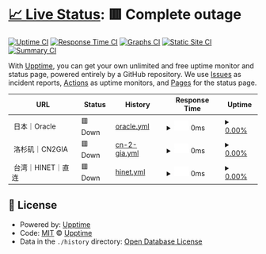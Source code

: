 # [📈 Live Status](https://uptime.kvcb.me): <!--live status--> **🟥 Complete outage**

[![Uptime CI](https://github.com/intSailers/uptime/workflows/Uptime%20CI/badge.svg)](https://github.com/intSailers/uptime/actions?query=workflow%3A%22Uptime+CI%22)
[![Response Time CI](https://github.com/intSailers/uptime/workflows/Response%20Time%20CI/badge.svg)](https://github.com/intSailers/uptime/actions?query=workflow%3A%22Response+Time+CI%22)
[![Graphs CI](https://github.com/intSailers/uptime/workflows/Graphs%20CI/badge.svg)](https://github.com/intSailers/uptime/actions?query=workflow%3A%22Graphs+CI%22)
[![Static Site CI](https://github.com/intSailers/uptime/workflows/Static%20Site%20CI/badge.svg)](https://github.com/intSailers/uptime/actions?query=workflow%3A%22Static+Site+CI%22)
[![Summary CI](https://github.com/intSailers/uptime/workflows/Summary%20CI/badge.svg)](https://github.com/intSailers/uptime/actions?query=workflow%3A%22Summary+CI%22)

With [Upptime](https://upptime.js.org), you can get your own unlimited and free uptime monitor and status page, powered entirely by a GitHub repository. We use [Issues](https://github.com/upptime/upptime/issues) as incident reports, [Actions](https://github.com/intSailers/uptime/actions) as uptime monitors, and [Pages](https://demo.upptime.js.org) for the status page.

<!--start: status pages-->
<!-- This summary is generated by Upptime (https://github.com/upptime/upptime) -->
<!-- Do not edit this manually, your changes will be overwritten -->
<!-- prettier-ignore -->
| URL | Status | History | Response Time | Uptime |
| --- | ------ | ------- | ------------- | ------ |
| <img alt="" src="https://avatars.githubusercontent.com/u/10785943?s=60&v=4" height="13"> 日本｜Oracle | 🟥 Down | [oracle.yml](https://github.com/intSailers/uptime/commits/HEAD/history/oracle.yml) | <details><summary><img alt="Response time graph" src="./graphs/oracle/response-time-week.png" height="20"> 0ms</summary><br><a href="https://uptime.kvcb.me/history/oracle"><img alt="Response time 263" src="https://img.shields.io/endpoint?url=https%3A%2F%2Fraw.githubusercontent.com%2FintSailers%2Fuptime%2FHEAD%2Fapi%2Foracle%2Fresponse-time.json"></a><br><a href="https://uptime.kvcb.me/history/oracle"><img alt="24-hour response time 0" src="https://img.shields.io/endpoint?url=https%3A%2F%2Fraw.githubusercontent.com%2FintSailers%2Fuptime%2FHEAD%2Fapi%2Foracle%2Fresponse-time-day.json"></a><br><a href="https://uptime.kvcb.me/history/oracle"><img alt="7-day response time 0" src="https://img.shields.io/endpoint?url=https%3A%2F%2Fraw.githubusercontent.com%2FintSailers%2Fuptime%2FHEAD%2Fapi%2Foracle%2Fresponse-time-week.json"></a><br><a href="https://uptime.kvcb.me/history/oracle"><img alt="30-day response time 0" src="https://img.shields.io/endpoint?url=https%3A%2F%2Fraw.githubusercontent.com%2FintSailers%2Fuptime%2FHEAD%2Fapi%2Foracle%2Fresponse-time-month.json"></a><br><a href="https://uptime.kvcb.me/history/oracle"><img alt="1-year response time 263" src="https://img.shields.io/endpoint?url=https%3A%2F%2Fraw.githubusercontent.com%2FintSailers%2Fuptime%2FHEAD%2Fapi%2Foracle%2Fresponse-time-year.json"></a></details> | <details><summary><a href="https://uptime.kvcb.me/history/oracle">0.00%</a></summary><a href="https://uptime.kvcb.me/history/oracle"><img alt="All-time uptime 89.34%" src="https://img.shields.io/endpoint?url=https%3A%2F%2Fraw.githubusercontent.com%2FintSailers%2Fuptime%2FHEAD%2Fapi%2Foracle%2Fuptime.json"></a><br><a href="https://uptime.kvcb.me/history/oracle"><img alt="24-hour uptime 0.00%" src="https://img.shields.io/endpoint?url=https%3A%2F%2Fraw.githubusercontent.com%2FintSailers%2Fuptime%2FHEAD%2Fapi%2Foracle%2Fuptime-day.json"></a><br><a href="https://uptime.kvcb.me/history/oracle"><img alt="7-day uptime 0.00%" src="https://img.shields.io/endpoint?url=https%3A%2F%2Fraw.githubusercontent.com%2FintSailers%2Fuptime%2FHEAD%2Fapi%2Foracle%2Fuptime-week.json"></a><br><a href="https://uptime.kvcb.me/history/oracle"><img alt="30-day uptime 0.00%" src="https://img.shields.io/endpoint?url=https%3A%2F%2Fraw.githubusercontent.com%2FintSailers%2Fuptime%2FHEAD%2Fapi%2Foracle%2Fuptime-month.json"></a><br><a href="https://uptime.kvcb.me/history/oracle"><img alt="1-year uptime 66.20%" src="https://img.shields.io/endpoint?url=https%3A%2F%2Fraw.githubusercontent.com%2FintSailers%2Fuptime%2FHEAD%2Fapi%2Foracle%2Fuptime-year.json"></a></details>
| <img alt="" src="https://avatars.githubusercontent.com/u/10785943?s=60&v=4" height="13"> 洛杉矶｜CN2GIA | 🟥 Down | [cn-2-gia.yml](https://github.com/intSailers/uptime/commits/HEAD/history/cn-2-gia.yml) | <details><summary><img alt="Response time graph" src="./graphs/cn-2-gia/response-time-week.png" height="20"> 0ms</summary><br><a href="https://uptime.kvcb.me/history/cn-2-gia"><img alt="Response time 352" src="https://img.shields.io/endpoint?url=https%3A%2F%2Fraw.githubusercontent.com%2FintSailers%2Fuptime%2FHEAD%2Fapi%2Fcn-2-gia%2Fresponse-time.json"></a><br><a href="https://uptime.kvcb.me/history/cn-2-gia"><img alt="24-hour response time 0" src="https://img.shields.io/endpoint?url=https%3A%2F%2Fraw.githubusercontent.com%2FintSailers%2Fuptime%2FHEAD%2Fapi%2Fcn-2-gia%2Fresponse-time-day.json"></a><br><a href="https://uptime.kvcb.me/history/cn-2-gia"><img alt="7-day response time 0" src="https://img.shields.io/endpoint?url=https%3A%2F%2Fraw.githubusercontent.com%2FintSailers%2Fuptime%2FHEAD%2Fapi%2Fcn-2-gia%2Fresponse-time-week.json"></a><br><a href="https://uptime.kvcb.me/history/cn-2-gia"><img alt="30-day response time 0" src="https://img.shields.io/endpoint?url=https%3A%2F%2Fraw.githubusercontent.com%2FintSailers%2Fuptime%2FHEAD%2Fapi%2Fcn-2-gia%2Fresponse-time-month.json"></a><br><a href="https://uptime.kvcb.me/history/cn-2-gia"><img alt="1-year response time 324" src="https://img.shields.io/endpoint?url=https%3A%2F%2Fraw.githubusercontent.com%2FintSailers%2Fuptime%2FHEAD%2Fapi%2Fcn-2-gia%2Fresponse-time-year.json"></a></details> | <details><summary><a href="https://uptime.kvcb.me/history/cn-2-gia">0.00%</a></summary><a href="https://uptime.kvcb.me/history/cn-2-gia"><img alt="All-time uptime 83.35%" src="https://img.shields.io/endpoint?url=https%3A%2F%2Fraw.githubusercontent.com%2FintSailers%2Fuptime%2FHEAD%2Fapi%2Fcn-2-gia%2Fuptime.json"></a><br><a href="https://uptime.kvcb.me/history/cn-2-gia"><img alt="24-hour uptime 0.00%" src="https://img.shields.io/endpoint?url=https%3A%2F%2Fraw.githubusercontent.com%2FintSailers%2Fuptime%2FHEAD%2Fapi%2Fcn-2-gia%2Fuptime-day.json"></a><br><a href="https://uptime.kvcb.me/history/cn-2-gia"><img alt="7-day uptime 0.00%" src="https://img.shields.io/endpoint?url=https%3A%2F%2Fraw.githubusercontent.com%2FintSailers%2Fuptime%2FHEAD%2Fapi%2Fcn-2-gia%2Fuptime-week.json"></a><br><a href="https://uptime.kvcb.me/history/cn-2-gia"><img alt="30-day uptime 0.00%" src="https://img.shields.io/endpoint?url=https%3A%2F%2Fraw.githubusercontent.com%2FintSailers%2Fuptime%2FHEAD%2Fapi%2Fcn-2-gia%2Fuptime-month.json"></a><br><a href="https://uptime.kvcb.me/history/cn-2-gia"><img alt="1-year uptime 48.22%" src="https://img.shields.io/endpoint?url=https%3A%2F%2Fraw.githubusercontent.com%2FintSailers%2Fuptime%2FHEAD%2Fapi%2Fcn-2-gia%2Fuptime-year.json"></a></details>
| <img alt="" src="https://avatars.githubusercontent.com/u/10785943?s=60&v=4" height="13"> 台湾｜HINET｜直连 | 🟥 Down | [hinet.yml](https://github.com/intSailers/uptime/commits/HEAD/history/hinet.yml) | <details><summary><img alt="Response time graph" src="./graphs/hinet/response-time-week.png" height="20"> 0ms</summary><br><a href="https://uptime.kvcb.me/history/hinet"><img alt="Response time 417" src="https://img.shields.io/endpoint?url=https%3A%2F%2Fraw.githubusercontent.com%2FintSailers%2Fuptime%2FHEAD%2Fapi%2Fhinet%2Fresponse-time.json"></a><br><a href="https://uptime.kvcb.me/history/hinet"><img alt="24-hour response time 0" src="https://img.shields.io/endpoint?url=https%3A%2F%2Fraw.githubusercontent.com%2FintSailers%2Fuptime%2FHEAD%2Fapi%2Fhinet%2Fresponse-time-day.json"></a><br><a href="https://uptime.kvcb.me/history/hinet"><img alt="7-day response time 0" src="https://img.shields.io/endpoint?url=https%3A%2F%2Fraw.githubusercontent.com%2FintSailers%2Fuptime%2FHEAD%2Fapi%2Fhinet%2Fresponse-time-week.json"></a><br><a href="https://uptime.kvcb.me/history/hinet"><img alt="30-day response time 0" src="https://img.shields.io/endpoint?url=https%3A%2F%2Fraw.githubusercontent.com%2FintSailers%2Fuptime%2FHEAD%2Fapi%2Fhinet%2Fresponse-time-month.json"></a><br><a href="https://uptime.kvcb.me/history/hinet"><img alt="1-year response time 0" src="https://img.shields.io/endpoint?url=https%3A%2F%2Fraw.githubusercontent.com%2FintSailers%2Fuptime%2FHEAD%2Fapi%2Fhinet%2Fresponse-time-year.json"></a></details> | <details><summary><a href="https://uptime.kvcb.me/history/hinet">0.00%</a></summary><a href="https://uptime.kvcb.me/history/hinet"><img alt="All-time uptime 50.66%" src="https://img.shields.io/endpoint?url=https%3A%2F%2Fraw.githubusercontent.com%2FintSailers%2Fuptime%2FHEAD%2Fapi%2Fhinet%2Fuptime.json"></a><br><a href="https://uptime.kvcb.me/history/hinet"><img alt="24-hour uptime 0.00%" src="https://img.shields.io/endpoint?url=https%3A%2F%2Fraw.githubusercontent.com%2FintSailers%2Fuptime%2FHEAD%2Fapi%2Fhinet%2Fuptime-day.json"></a><br><a href="https://uptime.kvcb.me/history/hinet"><img alt="7-day uptime 0.00%" src="https://img.shields.io/endpoint?url=https%3A%2F%2Fraw.githubusercontent.com%2FintSailers%2Fuptime%2FHEAD%2Fapi%2Fhinet%2Fuptime-week.json"></a><br><a href="https://uptime.kvcb.me/history/hinet"><img alt="30-day uptime 0.00%" src="https://img.shields.io/endpoint?url=https%3A%2F%2Fraw.githubusercontent.com%2FintSailers%2Fuptime%2FHEAD%2Fapi%2Fhinet%2Fuptime-month.json"></a><br><a href="https://uptime.kvcb.me/history/hinet"><img alt="1-year uptime 0.00%" src="https://img.shields.io/endpoint?url=https%3A%2F%2Fraw.githubusercontent.com%2FintSailers%2Fuptime%2FHEAD%2Fapi%2Fhinet%2Fuptime-year.json"></a></details>

<!--end: status pages-->

## 📄 License

- Powered by: [Upptime](https://github.com/upptime/upptime)
- Code: [MIT](./LICENSE) © [Upptime](https://upptime.js.org)
- Data in the `./history` directory: [Open Database License](https://opendatacommons.org/licenses/odbl/1-0/)
